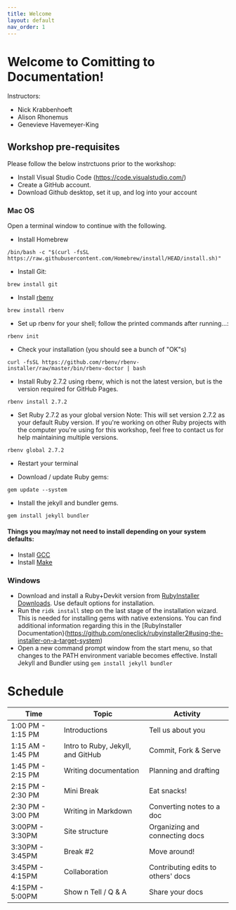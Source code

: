 ```yaml
---
title: Welcome
layout: default
nav_order: 1
---
```


# Welcome to Comitting to Documentation!

Instructors:
* Nick Krabbenhoeft
* Alison Rhonemus
* Genevieve Havemeyer-King

## Workshop pre-requisites
Please follow the below instrctuons prior to the workshop:
* Install Visual Studio Code (https://code.visualstudio.com/) 
* Create a GitHub account.
* Download Github desktop, set it up, and log into your account

### Mac OS
Open a terminal window to continue with the following. 

* Install Homebrew 
```
/bin/bash -c "$(curl -fsSL https://raw.githubusercontent.com/Homebrew/install/HEAD/install.sh)"
```
* Install Git: 
```
brew install git
```
*  Install [rbenv](https://github.com/rbenv/rbenv#installation)
```
brew install rbenv
```
* Set up rbenv for your shell; follow the printed commands after running...:
```
rbenv init
```
* Check your installation (you should see a bunch of "OK"s)
```
curl -fsSL https://github.com/rbenv/rbenv-installer/raw/master/bin/rbenv-doctor | bash
```
* Install Ruby 2.7.2 using rbenv, which is not the latest version, but is the version required for GitHub Pages.
```
rbenv install 2.7.2
```

* Set Ruby 2.7.2 as your global version
Note: This will set version 2.7.2 as your default Ruby version. If you're working on other Ruby projects with the computer you're using for this workshop, feel free to contact us for help maintaining multiple versions.
```
rbenv global 2.7.2
```
* Restart your terminal

* Download / update Ruby gems: 
```
gem update --system
```

* Install the jekyll and bundler gems.
```
gem install jekyll bundler
```

#### Things you may/may not need to install depending on your system defaults:
* Install [GCC](https://gcc.gnu.org/install/)
* Install [Make](https://www.gnu.org/software/make/)


### Windows
* Download and install a Ruby+Devkit version from [RubyInstaller Downloads](https://rubyinstaller.org/downloads/). Use default options for installation.
* Run the `ridk install` step on the last stage of the installation wizard. This is needed for installing gems with native extensions. You can find additional information regarding this in the [RubyInstaller Documentation}(https://github.com/oneclick/rubyinstaller2#using-the-installer-on-a-target-system)
* Open a new command prompt window from the start menu, so that changes to the PATH environment variable becomes effective. Install Jekyll and Bundler using `gem install jekyll bundler`




# Schedule

| **Time** | **Topic** | **Activity** |
|     -----          |     -----      |     -----      |
|   1:00 PM - 1:15 PM       |  Introductions |      Tell us about you   |
|   1:15 AM - 1:45 PM         |   Intro to Ruby, Jekyll, and GitHub  |     Commit, Fork & Serve   |
|   1:45 PM - 2:15 PM     |  Writing documentation |     Planning and drafting      |
|   2:15 PM - 2:30 PM   |  Mini Break |      Eat snacks!     |
|   2:30 PM - 3:00 PM   |  Writing in Markdown   |      Converting notes to a doc   |
|   3:00PM - 3:30PM   |  Site structure |      Organizing and connecting docs     |
|   3:30PM - 3:45PM   |  Break #2 |      Move around!     |
|   3:45PM - 4:15PM   |   Collaboration  |     Contributing edits to others' docs    |
|   4:15PM - 5:00PM   |  Show n Tell / Q & A |      Share your docs     |
